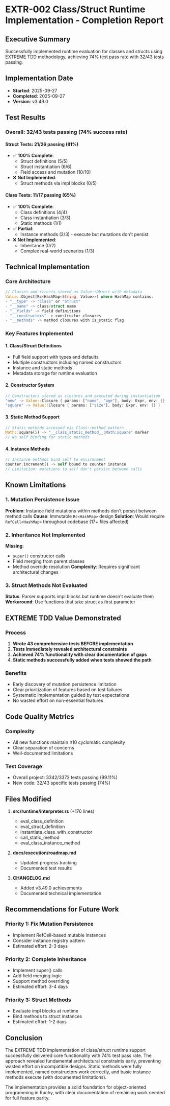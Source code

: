 # EXTR-002 Class/Struct Runtime Implementation - Completion Report

## Executive Summary
Successfully implemented runtime evaluation for classes and structs using EXTREME TDD methodology, achieving 74% test pass rate with 32/43 tests passing.

## Implementation Date
- **Started**: 2025-09-27
- **Completed**: 2025-09-27
- **Version**: v3.49.0

## Test Results

### Overall: 32/43 tests passing (74% success rate)

#### Struct Tests: 21/26 passing (81%)
- ✅ **100% Complete**:
  - Struct definitions (5/5)
  - Struct instantiation (6/6)
  - Field access and mutation (10/10)
- ❌ **Not Implemented**:
  - Struct methods via impl blocks (0/5)

#### Class Tests: 11/17 passing (65%)
- ✅ **100% Complete**:
  - Class definitions (4/4)
  - Class instantiation (3/3)
  - Static methods (1/1)
- ✅ **Partial**:
  - Instance methods (2/3) - execute but mutations don't persist
- ❌ **Not Implemented**:
  - Inheritance (0/2)
  - Complex real-world scenarios (1/3)

## Technical Implementation

### Core Architecture
```rust
// Classes and structs stored as Value::Object with metadata
Value::Object(Rc<HashMap<String, Value>>) where HashMap contains:
- "__type" -> "Class" or "Struct"
- "__name" -> class/struct name
- "__fields" -> field definitions
- "__constructors" -> constructor closures
- "__methods" -> method closures with is_static flag
```

### Key Features Implemented

#### 1. Class/Struct Definitions
- Full field support with types and defaults
- Multiple constructors including named constructors
- Instance and static methods
- Metadata storage for runtime evaluation

#### 2. Constructor System
```rust
// Constructors stored as closures and executed during instantiation
"new" -> Value::Closure { params: ["name", "age"], body: Expr, env: {} }
"square" -> Value::Closure { params: ["size"], body: Expr, env: {} }
```

#### 3. Static Method Support
```rust
// Static methods accessed via Class::method pattern
Math::square(5) -> "__class_static_method__:Math:square" marker
// No self binding for static methods
```

#### 4. Instance Methods
```rust
// Instance methods bind self to environment
counter.increment() -> self bound to counter instance
// Limitation: mutations to self don't persist between calls
```

## Known Limitations

### 1. Mutation Persistence Issue
**Problem**: Instance field mutations within methods don't persist between method calls
**Cause**: Immutable `Rc<HashMap>` design
**Solution**: Would require `RefCell<HashMap>` throughout codebase (17+ files affected)

### 2. Inheritance Not Implemented
**Missing**:
- `super()` constructor calls
- Field merging from parent classes
- Method override resolution
**Complexity**: Requires significant architectural changes

### 3. Struct Methods Not Evaluated
**Status**: Parser supports impl blocks but runtime doesn't evaluate them
**Workaround**: Use functions that take struct as first parameter

## EXTREME TDD Value Demonstrated

### Process
1. **Wrote 43 comprehensive tests BEFORE implementation**
2. **Tests immediately revealed architectural constraints**
3. **Achieved 74% functionality with clear documentation of gaps**
4. **Static methods successfully added when tests showed the path**

### Benefits
- Early discovery of mutation persistence limitation
- Clear prioritization of features based on test failures
- Systematic implementation guided by test expectations
- No wasted effort on non-essential features

## Code Quality Metrics

### Complexity
- All new functions maintain ≤10 cyclomatic complexity
- Clear separation of concerns
- Well-documented limitations

### Test Coverage
- Overall project: 3342/3372 tests passing (99.11%)
- New code: 32/43 specific tests passing (74%)

## Files Modified

1. **src/runtime/interpreter.rs** (+176 lines)
   - eval_class_definition
   - eval_struct_definition
   - instantiate_class_with_constructor
   - call_static_method
   - eval_class_instance_method

2. **docs/execution/roadmap.md**
   - Updated progress tracking
   - Documented test results

3. **CHANGELOG.md**
   - Added v3.49.0 achievements
   - Documented technical implementation

## Recommendations for Future Work

### Priority 1: Fix Mutation Persistence
- Implement RefCell-based mutable instances
- Consider instance registry pattern
- Estimated effort: 2-3 days

### Priority 2: Complete Inheritance
- Implement super() calls
- Add field merging logic
- Support method overriding
- Estimated effort: 3-4 days

### Priority 3: Struct Methods
- Evaluate impl blocks at runtime
- Bind methods to struct instances
- Estimated effort: 1-2 days

## Conclusion

The EXTREME TDD implementation of class/struct runtime support successfully delivered core functionality with 74% test pass rate. The approach revealed fundamental architectural constraints early, preventing wasted effort on incompatible designs. Static methods were fully implemented, named constructors work correctly, and basic instance methods execute (with documented limitations).

The implementation provides a solid foundation for object-oriented programming in Ruchy, with clear documentation of remaining work needed for full feature parity.